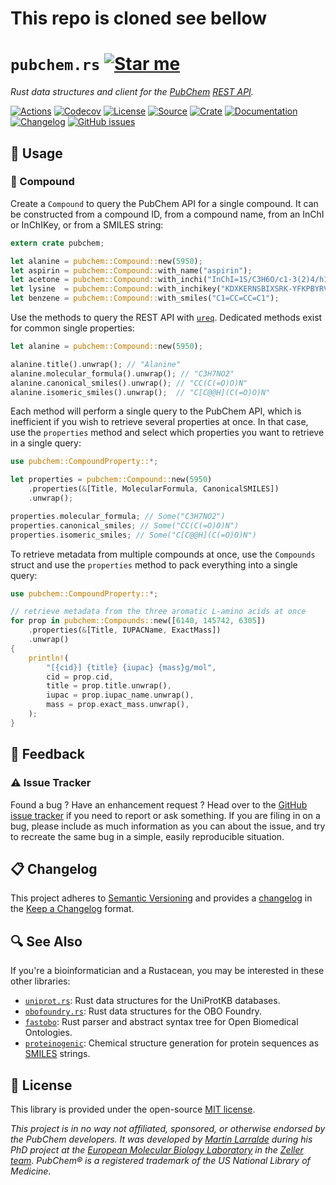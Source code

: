 # This repo is cloned see bellow

# `pubchem.rs` [![Star me](https://img.shields.io/github/stars/althonos/pubchem.rs.svg?style=social&label=Star&maxAge=3600)](https://github.com/althonos/pubchem.rs/stargazers)

*Rust data structures and client for the [PubChem](https://pubchem.ncbi.nlm.nih.gov/) [REST API](https://pubchemdocs.ncbi.nlm.nih.gov/pug-rest).*

[![Actions](https://img.shields.io/github/workflow/status/althonos/pubchem.rs/Test?style=flat-square&maxAge=600)](https://github.com/althonos/pubchem.rs/actions)
[![Codecov](https://img.shields.io/codecov/c/gh/althonos/pubchem.rs/master.svg?style=flat-square&maxAge=600)](https://codecov.io/gh/althonos/pubchem.rs)
[![License](https://img.shields.io/badge/license-MIT-blue.svg?style=flat-square&maxAge=2678400)](https://choosealicense.com/licenses/mit/)
[![Source](https://img.shields.io/badge/source-GitHub-303030.svg?maxAge=2678400&style=flat-square)](https://github.com/althonos/pubchem.rs)
[![Crate](https://img.shields.io/crates/v/pubchem.svg?maxAge=600&style=flat-square)](https://crates.io/crates/pubchem)
[![Documentation](https://img.shields.io/badge/docs.rs-latest-4d76ae.svg?maxAge=2678400&style=flat-square)](https://docs.rs/pubchem)
[![Changelog](https://img.shields.io/badge/keep%20a-changelog-8A0707.svg?maxAge=2678400&style=flat-square)](https://github.com/althonos/pubchem.rs/blob/master/CHANGELOG.md)
[![GitHub issues](https://img.shields.io/github/issues/althonos/pubchem.rs.svg?style=flat-square&maxAge=600)](https://github.com/althonos/pubchem.rs/issues)


## 🔌 Usage

### 💊 Compound

Create a `Compound` to query the PubChem API for a single compound. It can
be constructed from a compound ID, from a compound name, from an InChI or
InChIKey, or from a SMILES string:

```rust
extern crate pubchem;

let alanine = pubchem::Compound::new(5950);
let aspirin = pubchem::Compound::with_name("aspirin");
let acetone = pubchem::Compound::with_inchi("InChI=1S/C3H6O/c1-3(2)4/h1-2H3");
let lysine  = pubchem::Compound::with_inchikey("KDXKERNSBIXSRK-YFKPBYRVSA-N");
let benzene = pubchem::Compound::with_smiles("C1=CC=CC=C1");
```

Use the methods to query the REST API with [`ureq`](https://crates.io/crates/ureq).
Dedicated methods exist for common single properties:

```rust
let alanine = pubchem::Compound::new(5950);

alanine.title().unwrap(); // "Alanine"
alanine.molecular_formula().unwrap(); // "C3H7NO2"
alanine.canonical_smiles().unwrap(); // "CC(C(=O)O)N"
alanine.isomeric_smiles().unwrap();  // "C[C@@H](C(=O)O)N"
```

Each method will perform a single query to the PubChem API, which is inefficient
if you wish to retrieve several properties at once. In that case, use the
`properties` method and select which properties you want to retrieve
in a single query:

```rust
use pubchem::CompoundProperty::*;

let properties = pubchem::Compound::new(5950)
    .properties(&[Title, MolecularFormula, CanonicalSMILES])
    .unwrap();

properties.molecular_formula; // Some("C3H7NO2")
properties.canonical_smiles; // Some("CC(C(=O)O)N")
properties.isomeric_smiles; // Some("C[C@@H](C(=O)O)N")
```

To retrieve metadata from multiple compounds at once, use the `Compounds`
struct and use the `properties` method to pack everything into a single
query:

```rust
use pubchem::CompoundProperty::*;

// retrieve metadata from the three aromatic L-amino acids at once
for prop in pubchem::Compounds::new([6140, 145742, 6305])
    .properties(&[Title, IUPACName, ExactMass])
    .unwrap()
{
    println!(
        "[{cid}] {title} {iupac} {mass}g/mol",
        cid = prop.cid,
        title = prop.title.unwrap(),
        iupac = prop.iupac_name.unwrap(),
        mass = prop.exact_mass.unwrap(),
    );
}
```

## 💭 Feedback

### ⚠️ Issue Tracker

Found a bug ? Have an enhancement request ? Head over to the [GitHub issue
tracker](https://github.com/althonos/pubchem.rs/issues) if you need to report
or ask something. If you are filing in on a bug, please include as much
information as you can about the issue, and try to recreate the same bug
in a simple, easily reproducible situation.

<!-- ### 🏗️ Contributing

Contributions are more than welcome! See
[`CONTRIBUTING.md`](https://github.com/althonos/pubchem.rs/blob/main/CONTRIBUTING.md)
for more details. -->

## 📋 Changelog

This project adheres to [Semantic Versioning](http://semver.org/spec/v2.0.0.html)
and provides a [changelog](https://github.com/althonos/pubchem.rs/blob/master/CHANGELOG.md)
in the [Keep a Changelog](http://keepachangelog.com/en/1.0.0/) format.

## 🔍 See Also

If you're a bioinformatician and a Rustacean, you may be interested in these
other libraries:

- [`uniprot.rs`](https://github.com/althonos/uniprot.rs): Rust data structures
  for the UniProtKB databases.
- [`obofoundry.rs`](https://github.com/althonos/obofoundry.rs): Rust data
  structures for the OBO Foundry.
- [`fastobo`](https://github.com/fastobo/fastobo): Rust parser and abstract
  syntax tree for Open Biomedical Ontologies.
- [`proteinogenic`](https://github.com/althonos/proteinogenic): Chemical 
  structure generation for protein sequences as 
  [SMILES](https://en.wikipedia.org/wiki/Simplified_molecular-input_line-entry_system) strings.

## 📜 License

This library is provided under the open-source
[MIT license](https://choosealicense.com/licenses/mit/).

*This project is in no way not affiliated, sponsored, or otherwise endorsed
by the PubChem developers. It was developed
by [Martin Larralde](https://github.com/althonos/) during his PhD project
at the [European Molecular Biology Laboratory](https://www.embl.de/) in
the [Zeller team](https://github.com/zellerlab). PubChem® is a registered 
trademark of the US National Library of Medicine.*


